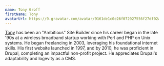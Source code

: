 ```yaml
---
name: Tony Groff
firstName: Tony
avatarUrl: https://0.gravatar.com/avatar/9161de1c0e26f072027556f27df02a3f6abba5693bf6f6585e10b23d7e92182e?size=128
---
```


[Tony](https://www.drupal.org/u/rowbotony) has been an "Ambitious" Site Builder since his career began in the late '90s at a wireless broadband startup working with Perl and PHP on Unix systems. He began freelancing in 2003, leveraging his foundational internet skills. His first website launched in 1997, and by 2010, he was proficient in Drupal, completing an impactful non-profit project. He appreciates Drupal's adaptability and logevity as a CMS.
